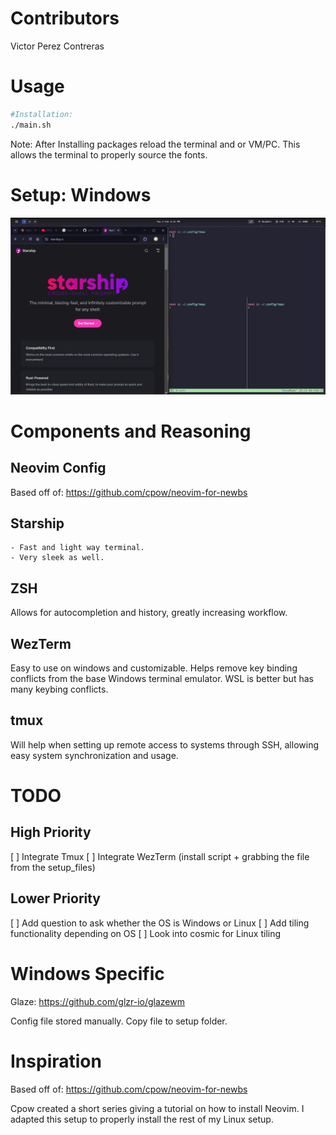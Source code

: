 # Contributors
Victor Perez Contreras

# Usage
```bash
#Installation:
./main.sh
```
Note:
    After Installing packages reload the terminal and or VM/PC. 
    This allows the terminal to properly source the fonts.

# Setup: Windows

![Screenshot](imgs/windows/Window_manager_and_tmux_config.png)

# Components and Reasoning
## Neovim Config
Based off of: https://github.com/cpow/neovim-for-newbs

## Starship
    - Fast and light way terminal. 
    - Very sleek as well.

## ZSH
Allows for autocompletion and history, greatly increasing workflow.

## WezTerm
Easy to use on windows and customizable. Helps remove key binding conflicts from the base Windows terminal emulator.
WSL is better but has many keybing conflicts.

## tmux
Will help when setting up remote access to systems through SSH, allowing easy system synchronization and usage.

# TODO 
## High Priority
[ ] Integrate Tmux
[ ] Integrate WezTerm (install script + grabbing the file from the setup_files)

## Lower Priority
[ ] Add question to ask whether the OS is Windows or Linux
[ ] Add tiling functionality depending on OS
[ ] Look into cosmic for Linux tiling

# Windows Specific

Glaze: https://github.com/glzr-io/glazewm

Config file stored manually. Copy file to setup folder.

# Inspiration
Based off of: https://github.com/cpow/neovim-for-newbs

Cpow created a short series giving a tutorial on how to install Neovim.
I adapted this setup to properly install the rest of my Linux setup.
